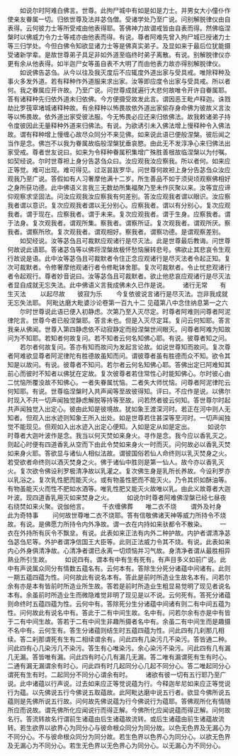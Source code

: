 <!-- { "loadSidebar": true } -->
　　如说尔时阿难白佛言。世尊。此拘尸城中有如是如是力士。并男女大小僮仆作使亲友眷属一切。归依世尊及法并苾刍僧。受诸学处乃至广说。问别解脱律仪由自表得。云何彼力士等所受戒由他表得耶。答佛神力故谓戒皆由自表而得。然佛临涅槃时以佛威力令力士等戒亦由他表而得。有说。尊者阿难先曾入拘尸城已授诸力士等三归学处。今但白佛令知欲显诸力士等是佛真实弟子。及显如来于最后位犹能摄受诸新学辈。是故世尊弟子具足非如外道至临终时弟子离散。有说。别解脱律仪亦更有余从他表得。如半迦尸女等虽自表不大明了而由他表力故亦得别解脱律仪。
　　如说佛告苾刍。从今以往及我灭度后不应辄度外道出家与受具戒。唯除释种及事火多发外道。若有释种作外道服来求出家。汝等即应度令出家与受具戒。所以者何。我之眷属应开许故。乃至广说。问世尊成就遍行大悲何故唯令开许自眷属耶。答有诸释种先归依外道未归依佛。今方便摄受故发此言。谓因恶王毗卢释迦。诛戮劫比罗筏窣堵城诸释种故。有余释种以怖畏故依外道出家偷存身命佛为彼故义言汝等以怖畏故。依外道出家受彼法服。今无怖畏必应还来归依佛法。故我敕诸弟子持令度彼因此无量释种外道来归佛法。有说。为欲诱引未入佛法增上慢释种令入佛法故。谓有释种增上慢缠心故尽众同分不来见佛。如来说此语已便般涅槃。彼后闻之当作是念。佛岂不以我为眷属故临般涅槃犹垂哀愍。由此无不发淳净心来归佛法出家受戒。尊者世友说曰。如来为令释种眷属积集增广殊胜善根故临涅槃以为付嘱。如契经说。尔时世尊袒上身分告苾刍众曰。汝应观我汝应察我。所以者何。如来应正等觉。难可出现。难可得见。过沤昙跋罗华。问世尊何故袒上身分告苾刍众汝应观我乃至广说。答假如有人习奢摩他满十二岁。所生善品不如于须臾顷观察佛相好之身所获功德。此中佛语义言我三无数劫所集福聚乃至未作灰聚以来。汝等宜应谛仰观察求坚固法。问汝应观我汝应察我有何差别。答汝应观我者谓以眼识。汝应察我者谓以意识。复次应观我者谓以无分别心。应察我者。谓以有分别心。复次应观我者。谓于现在。应察我者。谓于未来。复次应观我者。谓于生身。应察我者。谓于法身。复次观我者。谓观所集。察我者。谓察所证。复次观我者。谓观所厌。察我者。谓察所欣。复次观我者。谓观相好。察我者。谓察功德。是谓观察差别。
　　如契经说。汝等苾刍且可裁默应观诸行是尽灭法。此是世尊最后教诲。问世尊何故说此语耶。答诸苾刍等以佛将涅槃故极怀愁恼展转悲号。佛欲止其悲哀令生观行故说是语。此中汝等苾刍且可裁默者令住正念应观诸行是尽灭法者令起正知。复次可裁默者。令修奢摩他观诸行者令修毗钵舍那。复次可裁默者。令止忧悲观诸行者令起观行。尊者妙音说曰。汝等苾刍且可裁默者。欲止他悲哀应观诸行是尽灭法者显自成就无忘失法。此中佛语义言我成佛未久已作是说。
　　诸行无常　　有生灭法
　　以起尽故　　彼寂为乐
　　今复依彼说言诸行是尽灭法。岂非我成就无忘失法耶。
阿毗达磨大毗婆沙论卷第一百九十二
见蕴第八中念住纳息第一之六
　　尔时世尊说此语已便入初静虑。次第乃至入灭尽定。时尊者阿难则问尊者阿泥律陀言。世尊今者已般涅槃耶。答言未也。但是入灭尽定耳。复问云何知耶。答言我亲从佛闻。世尊入第四静虑依不动寂静定而般涅槃世间眼灭。问尊者阿难为知故问为不知耶。若知者何故复问。若不知者云何名知佛心耶。有说。彼尊者知之问。
　　若尔者何故复问。答亦有知而故问为发起言论故。如说世尊知而故问。复次尊者阿难欲显尊者阿泥律陀有胜德故虽知而问。谓彼尊者虽有胜德而众不知。欲令其知是以故问。有说。彼尊者不知问。若尔者云何名知佛心耶。答佛出定已阿难知其前心而彼时不知者以佛犹在定故。复次彼尊者若住常性心时能知佛心。尔时彼心由二忧恼所覆没故不知佛心。一者失眷属忧恼。二者失大师忧恼。问尊者阿泥律陀云何知耶。有说。世尊临涅槃时入共声闻等至故彼得知。评曰。不应作是说。以佛尔时现入不共一切声闻独觉静虑解脱等持等至故。问若然者彼云何知。答世尊尔时起共声闻独觉入出定心。彼由此知是彼境故。犹如象王渡深河时。若正在河中则人无知者。但观入出水迹则知象王所入出处。如是世尊若住甚深等至河时。一切声闻独觉不能现见。但观如入出水迹入出定心便知。入如是定从如是定出。
　　如说尔时尊者大迦叶波作是念。我当以何灭焚如来身火。寻作是念。我今应以香乳灭之。则起心时便有四道香乳从空而下由此令焚如来身火一时而灭。问何故必以香乳灭焚如来身火耶。答欲显与诸仙人相似法故。谓彼国俗若仙人命终则以乳灭焚身之火。若受欲者命终则以酒灭焚身之火。佛于诸仙中胜则是第一仙人。故今亦以香乳灭火。复次欲令佛设利罗极清净故以乳灌之。复次佛生身是乳所长养故。今设利罗亦以乳浴之。复次乳性肥而能灭火。或有物虽性肥而不能灭火。乃令其炽如酥油等。有物虽能灭火而性不肥如水酒等。唯乳性肥又能灭火故唯以乳。由此义故尊者大迦叶波。现四道香乳用灭如来焚身之火。
　　如说尔时尊者阿难佛涅槃已经七昼夜右绕焚如来火聚。说伽他言。
　　千衣缠佛葬　　唯二衣不烧
　　谓外及衬身　　此为奇特事
　　问何故世尊唯二衣不烧耶。答有信敬佛诸天神等威力所持令不烧故。有说。是佛愿力所持令内外净故。谓一衣在内持如来驮都令不散染。
　　一衣在外持所有灰令不飘坌。有说。此表如来正法有内外二种护故。内护者谓清净苾刍苾刍尼等。外护者谓净信国王大臣等。此则正法威力令其不烧。有说。此表如来内心外身俱清净故。心清净者谓已永离一切烦恼并习气故。身清净者谓从最胜相异熟业所引生故。
　　如说四有。谓本有中有生有死有。有声目多义如前广说。此中有声说属众同分有情数五蕴名有。云何本有。答除生分死分诸蕴中间诸有。此则一期五蕴四蕴为性。问何故此有说名本有。答此是前时所造业生故名本有。问若尔余有亦是本有皆前时所造业所生故。答若是前时所造业生粗显易觉明了现见者说名本有。余虽前时所造业生而微隐难觉非明了现见是以不说。云何死有。答死分诸蕴则命终时五蕴四蕴为性。云何中有。答除死分生分诸蕴中间诸有则二有中间五蕴为性。问何故此有说名中有。答此于二有中间生故。名中有。问若尔余有亦是中有皆于二有中间生故。答若于二有中间生非趣所摄者名中有。余虽二有中间生而是趣摄不名中有。云何生有。答生分诸蕴则结生时五蕴四蕴为性。问此四有几刹那几相续。答二刹那谓死有生有二相续谓余有。问此四有几染污几不染污。答皆通二种。问此四有心几染污几不染污。答生有心唯染污。余心染污不染污。问此四有几有漏几无漏。答皆唯有漏。问此四有时心几有漏几无漏。答二唯有漏谓死有生有时心。二通有漏无漏谓余有时心。问此四有时几起同分心几起不同分心。答二唯起同分心谓死有生有时。二起同分不同分心谓余有时。
　　诸欲有彼一切有五行耶乃至广说。此中诸蕴以行声说。过去如来应正等觉说蕴为行。今释迦牟尼如来应正等觉说行为蕴。以先佛说五行今佛说五取蕴故。此阿毗达磨中说五行者。欲显今佛所说五蕴则是先佛所说五行故。问何故先佛说蕴为行今佛说行为蕴耶。答佛观所化有情随所应而说故。谓先佛所化应闻说行而得正解。今佛所化应闻说蕴而得正解。问何故名行。答流转故名行谓前生诸蕴由后生诸蕴故流转。或后生诸蕴由前生诸蕴故流转。若生欲界以欲界心为同分心与彼命根众同分为同分故。以色无色界及无漏心为不同分心。不与彼命根众同分为同分故。若生色界以色界心为同分心。以欲无色界及无漏心为不同分心。若生无色界以无色界心为同分心。以无漏心为不同分心。
